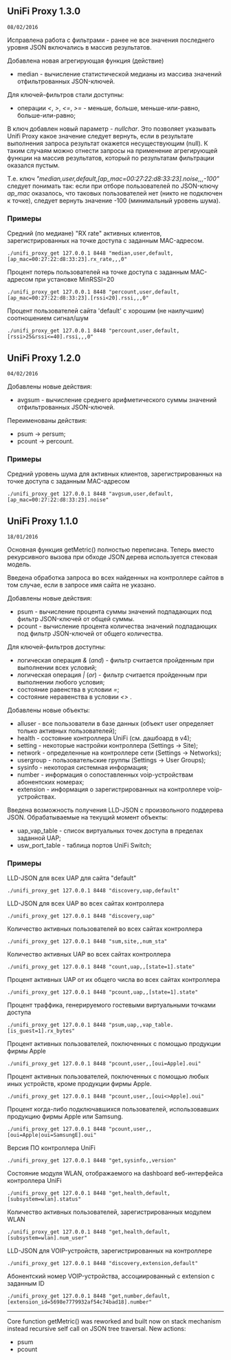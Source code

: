 ## UniFi Proxy 1.3.0
    08/02/2016

Исправлена работа с фильтрами - ранее не все значения последнего уровня JSON включались в массив результатов.

Добавлена новая агрегирующая функция (действие)
- median - вычисление статистической медианы из массива значений отфильтрованных JSON-ключей.

Для ключей-фильтров стали доступны:
- операции _<_, _>_, _<=_, _>=_ - меньше, больше, меньше-или-равно, больше-или-равно;

В ключ добавлен новый параметр - _nullchar_. Это позволяет указывать Unifi Proxy какое значение следует вернуть, если в результате выполнения запроса результат окажется несуществующим (null). К таким случаям можно отнести запросы на применение агрегирующей функции на массив результатов, который по результатам фильтрации оказался пустым. 

Т.е. ключ _"median,user,default,[ap_mac=00:27:22:d8:33:23].noise,,,-100"_ следует понимать так: если при отборе пользователей по JSON-ключу _ap_mac_ оказалось, что таковых пользователей нет (никто не подключен к точке), следует вернуть значение -100 (минимальный уровень шума).

### Примеры

Средний (по медиане) "RX rate" активных клиентов, зарегистрированных на точке доступа с заданным MAC-адресом.

    ./unifi_proxy_get 127.0.0.1 8448 "median,user,default,[ap_mac=00:27:22:d8:33:23].rx_rate,,,0"
    
Процент потерь пользователей на точке доступа с заданным MAC-адресом при установке MinRSSI=20

    ./unifi_proxy_get 127.0.0.1 8448 "percount,user,default,[ap_mac=00:27:22:d8:33:23].[rssi<20].rssi,,,0"
    
Процент пользователей сайта 'default' с хорошим (не наилучшим) соотношением сигнал/шум

    ./unifi_proxy_get 127.0.0.1 8448 "percount,user,default,[rssi>25&rssi<=40].rssi,,,0"
    

## UniFi Proxy 1.2.0
    04/02/2016

Добавлены новые действия:
- avgsum -  вычисление среднего арифметического суммы значений отфильтрованных JSON-ключей.

Переименованы действия:
- psum -> persum;
- pcount -> percount.

### Примеры

Средний уровень шума для активных клиентов, зарегистрированных на точке доступа с заданным MAC-адресом

    ./unifi_proxy_get 127.0.0.1 8448 "avgsum,user,default,[ap_mac=00:27:22:d8:33:23].noise"


## UniFi Proxy 1.1.0
    18/01/2016
    
Основная функция getMetric() полностью переписана. Теперь вместо рекурсивного вызова при обходе JSON дерева используется стековая модель.

Введена обработка запроса во всех найденных на контроллере сайтов в том случае, если в запросе имя сайта не указано.

Добавлены новые действия:
- psum - вычисление процента суммы значений подпадающих под фильтр JSON-ключей от общей суммы.
- pcount - вычисление процента количества значений подпадающих под фильтр JSON-ключей от общего количества.

Для ключей-фильтров доступны:
- логическая операция _&_ (_and_)  - фильтр считается пройденным при выполнении всех условий;
- логическая операция _|_ (_or_)  - фильтр считается пройденным при выполнении любого условия;
- состояние равенства в условии _=_;
- состояние неравенства в условии _<>_ .

Добавлены новые объекты:
- alluser - все пользователи в базе данных (объект user определяет только активных пользователей);
- health - состояние контроллера UniFi (см. дашбоард в v4);
- setting - некоторые настройки контроллера (Settings -> Site);
- network - определенные на контроллере сети (Settings -> Networks);
- usergroup - пользовательские группы (Settings -> User Groups);
- sysinfo - некоторая системная информация;
- number - информация о сопоставленных voip-устройствам абонентских номерах;
- extension - информация о зарегистрированных на контроллере voip-устройствах.

Введена возможность получения LLD-JSON с произвольного поддерева JSON. Обрабатываемые на текущий момент объекты:
- uap_vap_table - список виртуальных точек доступа в пределах заданной UAP;
- usw_port_table - таблица портов UniFi Switch;

### Примеры

LLD-JSON для всех UAP для сайта "default"

    ./unifi_proxy_get 127.0.0.1 8448 "discovery,uap,default"

LLD-JSON для всех UAP во всех сайтах контроллера

    ./unifi_proxy_get 127.0.0.1 8448 "discovery,uap"

Количество активных пользователей во всех сайтах контроллера

    ./unifi_proxy_get 127.0.0.1 8448 "sum,site,,num_sta"

Количество активных UAP во всех сайтах контроллера

    ./unifi_proxy_get 127.0.0.1 8448 "count,uap,,[state=1].state"

Процент активных UAP от их общего числа во всех сайтах контроллера

    ./unifi_proxy_get 127.0.0.1 8448 "pcount,uap,,[state=1].state"

Процент траффика, генерируемого гостевыми виртуальными точками доступа

    ./unifi_proxy_get 127.0.0.1 8448 "psum,uap,,vap_table.[is_guest=1].rx_bytes"

Процент активных пользователей, поключенных с помощью продукции фирмы Apple

    ./unifi_proxy_get 127.0.0.1 8448 "pcount,user,,[oui=Apple].oui"

Процент активных пользователей, поключенных с помощью любых иных устройств, кроме продукции фирмы Apple.

    ./unifi_proxy_get 127.0.0.1 8448 "pcount,user,,[oui<>Apple].oui"

Процент когда-либо подключавшихся пользователей, использовавших продукцию фирмы Apple или Samsung.

    ./unifi_proxy_get 127.0.0.1 8448 "pcount,user,,[oui=Apple|oui=SamsungE].oui"

Версия ПО контроллера UniFi
    
    ./unifi_proxy_get 127.0.0.1 8448 "get,sysinfo,,version"

Состояние модуля WLAN, отображаемого на dashboard веб-интерфейса контроллера UniFi
    
    ./unifi_proxy_get 127.0.0.1 8448 "get,health,default,[subsystem=wlan].status"

Количество активных пользователей, зарегистрированных модулем WLAN
    
    ./unifi_proxy_get 127.0.0.1 8448 "get,health,default,[subsystem=wlan].num_user"

LLD-JSON для VOIP-устройств, зарегистрированных на контроллере
    
    ./unifi_proxy_get 127.0.0.1 8448 "discovery,extension,default"

Абонентский номер VOIP-устройства, ассоциированный с extension с заданным ID

    ./unifi_proxy_get 127.0.0.1 8448 "get,number,default,[extension_id=5698e7779932af54c74bad18].number"


-------------------

Core function getMetric() was reworked and built now on stack mechanism instead recursive self call on JSON tree traversal.
New actions:
- psum
- pcount
